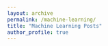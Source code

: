```yaml
---
layout: archive
permalink: /machine-learning/
title: "Machine Learning Posts"
author_profile: true
---
```

